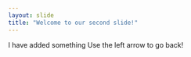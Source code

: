 ```yaml
---
layout: slide
title: "Welcome to our second slide!"
---
```

I have added something
Use the left arrow to go back!
